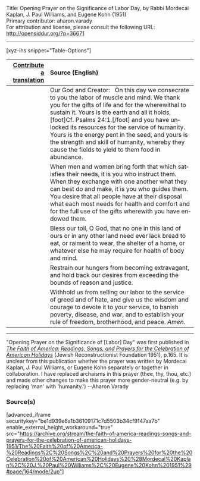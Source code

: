 <html>
<head></head>
<body>
Title: Opening Prayer on the Significance of Labor Day, by Rabbi Mordecai Kaplan, J. Paul Williams, and Eugene Kohn (1951)<br />
Primary contributor: aharon.varady<br />
For attribution and license, please consult the following URL: <a href="http://opensiddur.org/?p=36671">http://opensiddur.org/?p=36671</a>
<p />
<hr />

[xyz-ihs snippet="Table-Options"]<table style="margin-left: auto; margin-right: auto;" class="draggable">
<thead><tr><th id="x" style="text-align: right;"><a href="/contribute/upload">Contribute a translation</a></th><th style="text-align: left;">Source (English)</th></tr></thead>
<tbody>
<tr><td style="vertical-align:top;">
<div class="liturgy" lang="he">

</span></div></td>
 
<td style="vertical-align:top;">
<div class="english" lang="en">
Our God and Creator: 
&nbsp;
On this day we consecrate to you 
the labor of muscle and mind. 
We thank you for the gifts of life 
and for the wherewithal to sustain it. 
Yours is the earth and all it holds,[foot]Cf. Psalms 24:1.[/foot] 
and you have unlocked its resources 
for the service of humanity. 
Yours is the energy pent in the seed, 
and yours is the strength and skill of humanity, 
whereby they cause the fields to yield to them 
food in abundance. 
</div></td></tr>


<tr><td style="vertical-align:top;">
<div class="liturgy" lang="he">

</span></div></td>
 
<td style="vertical-align:top;">
<div class="english" lang="en">
When men and women bring forth 
that which satisfies their needs, 
it is you who instruct them. 
When they exchange with one another 
what they can best do and make, 
it is you who guides them. 
You desire that all people have at their disposal 
what each most needs for health and comfort 
and for the full use of the gifts 
wherewith you have endowed them. 
</div></td></tr>


<tr><td style="vertical-align:top;">
<div class="liturgy" lang="he">

</span></div></td>
 
<td style="vertical-align:top;">
<div class="english" lang="en">
Bless our toil, O God, 
that no one in this land of ours 
or in any other land 
need ever lack bread to eat, 
or raiment to wear, 
the shelter of a home, 
or whatever else he may require 
for health of body and mind. 
</div></td></tr>


<tr><td style="vertical-align:top;">
<div class="liturgy" lang="he">

</span></div></td>
 
<td style="vertical-align:top;">
<div class="english" lang="en">
Restrain our hungers 
from becoming extravagant, 
and hold back our desires 
from exceeding the bounds 
of reason and justice. 
</div></td></tr>


<tr><td style="vertical-align:top;">
<div class="liturgy" lang="he">

</span></div></td>
 
<td style="vertical-align:top;">
<div class="english" lang="en">
Withhold us from selling our labor 
to the service of greed and of hate, 
and give us the wisdom and courage 
to devote it to your service, 
to banish poverty, 
disease, 
and war, 
and to establish your rule 
of freedom, 
brotherhood, 
and peace. 
<em>Amen</em>. 
</div></td></tr>
</tbody></table>

<hr />

"Opening Prayer on the Significance of [Labor] Day" was first published in <em><a href="/?p=34753">The Faith of America: Readings, Songs, and Prayers for the Celebration of American Holidays</a></em> (Jewish Reconstructionist Foundation 1951), p.165. It is unclear from this publication whether the prayer was written by Mordecai Kaplan, J. Paul Williams, or Eugene Kohn separately or together in collaboration. I have replaced archaisms in this prayer (thee, thy, thou, etc.) and made other changes to make this prayer more gender-neutral (e.g. by replacing 'man' with 'humanity.') --Aharon Varady

<h3>Source(s)</h3>

[advanced_iframe securitykey="be1d939e6a1b36109171c7d5503b34cf9147aa7b" enable_external_height_workaround="true" src="https://archive.org/stream/the-faith-of-america-readings-songs-and-prayers-for-the-celebration-of-american-holidays-1951/The%20Faith%20of%20America-%20Readings%2C%20Songs%2C%20and%20Prayers%20for%20the%20Celebration%20of%20American%20Holidays%20%28Mordecai%20Kaplan%2C%20J.%20Paul%20Williams%2C%20Eugene%20Kohn%201951%29#page/164/mode/2up"]

&nbsp;
</body>
</html>